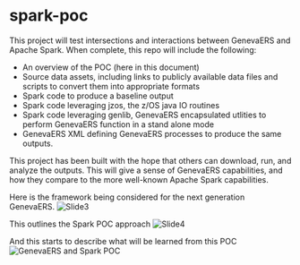 # spark-poc

This project will test intersections and interactions between GenevaERS and Apache Spark. When complete, this repo will include the following:

- An overview of the POC (here in this document)
- Source data assets, including links to publicly available data files and scripts to convert them into appropriate formats
- Spark code to produce a baseline output
- Spark code leveraging jzos, the z/OS java IO routines
- Spark code leveraging genlib, GenevaERS encapsulated utlities to perform GenevaERS function in a stand alone mode
- GenevaERS XML defining GenevaERS processes to produce the same outputs.

This project has been built with the hope that others can download, run, and analyze the outputs.  This will give a sense of GenevaERS capabilities, and how they compare to the more well-known Apache Spark capabilities.  

Here is the framework being considered for the next generation GenevaERS.
![Slide3](https://user-images.githubusercontent.com/29467627/88852211-95280300-d1b3-11ea-8eec-f106e61bcefa.jpeg)

This outlines the Spark POC approach
![Slide4](https://user-images.githubusercontent.com/29467627/88852298-b4269500-d1b3-11ea-857a-8998ae55b04c.jpeg)

And this starts to describe what will be learned from this POC
![GenevaERS and Spark POC](https://user-images.githubusercontent.com/29467627/88857602-3915ac80-d1bc-11ea-8905-a8041c566a2e.jpg)
